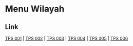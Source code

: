 # Menu Wilayah

## Link

[TPS 001](https://github.com/gigit-pemilu/pemilu-2024-95-papua-pegunungan/tree/main/pileg-dpr/hitung-suara/sub/95-papua-pegunungan/sub/03-yahukimo/sub/10-wusama/sub/2001-apdagma/sub/001-tps)
 | 
[TPS 002](https://github.com/gigit-pemilu/pemilu-2024-95-papua-pegunungan/tree/main/pileg-dpr/hitung-suara/sub/95-papua-pegunungan/sub/03-yahukimo/sub/10-wusama/sub/2001-apdagma/sub/002-tps)
 | 
[TPS 003](https://github.com/gigit-pemilu/pemilu-2024-95-papua-pegunungan/tree/main/pileg-dpr/hitung-suara/sub/95-papua-pegunungan/sub/03-yahukimo/sub/10-wusama/sub/2001-apdagma/sub/003-tps)
 | 
[TPS 004](https://github.com/gigit-pemilu/pemilu-2024-95-papua-pegunungan/tree/main/pileg-dpr/hitung-suara/sub/95-papua-pegunungan/sub/03-yahukimo/sub/10-wusama/sub/2001-apdagma/sub/004-tps)
 | 
[TPS 005](https://github.com/gigit-pemilu/pemilu-2024-95-papua-pegunungan/tree/main/pileg-dpr/hitung-suara/sub/95-papua-pegunungan/sub/03-yahukimo/sub/10-wusama/sub/2001-apdagma/sub/005-tps)
 | 
[TPS 006](https://github.com/gigit-pemilu/pemilu-2024-95-papua-pegunungan/tree/main/pileg-dpr/hitung-suara/sub/95-papua-pegunungan/sub/03-yahukimo/sub/10-wusama/sub/2001-apdagma/sub/006-tps)

